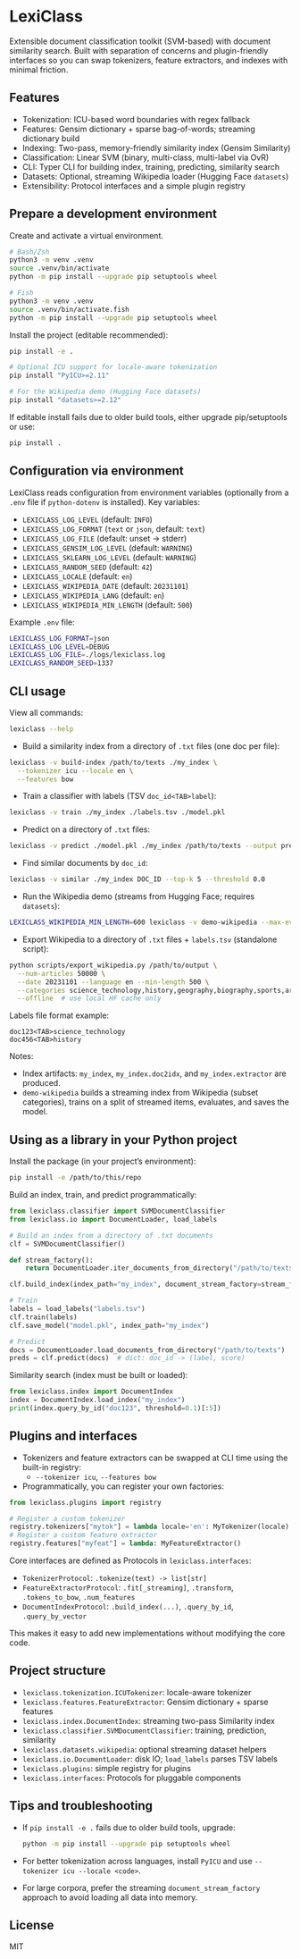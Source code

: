 # LexiClass

Extensible document classification toolkit (SVM-based) with document similarity search. Built with separation of concerns and plugin-friendly interfaces so you can swap tokenizers, feature extractors, and indexes with minimal friction.

## Features

- Tokenization: ICU-based word boundaries with regex fallback
- Features: Gensim dictionary + sparse bag-of-words; streaming dictionary build
- Indexing: Two-pass, memory-friendly similarity index (Gensim Similarity)
- Classification: Linear SVM (binary, multi-class, multi-label via OvR)
- CLI: Typer CLI for building index, training, predicting, similarity search
- Datasets: Optional, streaming Wikipedia loader (Hugging Face `datasets`)
- Extensibility: Protocol interfaces and a simple plugin registry

## Prepare a development environment

Create and activate a virtual environment.

```bash
# Bash/Zsh
python3 -m venv .venv
source .venv/bin/activate
python -m pip install --upgrade pip setuptools wheel

# Fish
python3 -m venv .venv
source .venv/bin/activate.fish
python -m pip install --upgrade pip setuptools wheel
```

Install the project (editable recommended):

```bash
pip install -e .

# Optional ICU support for locale-aware tokenization
pip install "PyICU>=2.11"

# For the Wikipedia demo (Hugging Face datasets)
pip install "datasets>=2.12"
```

If editable install fails due to older build tools, either upgrade pip/setuptools or use:

```bash
pip install .
```

## Configuration via environment

LexiClass reads configuration from environment variables (optionally from a `.env` file if `python-dotenv` is installed). Key variables:

- `LEXICLASS_LOG_LEVEL` (default: `INFO`)
- `LEXICLASS_LOG_FORMAT` (`text` or `json`, default: `text`)
- `LEXICLASS_LOG_FILE` (default: unset → stderr)
- `LEXICLASS_GENSIM_LOG_LEVEL` (default: `WARNING`)
- `LEXICLASS_SKLEARN_LOG_LEVEL` (default: `WARNING`)
- `LEXICLASS_RANDOM_SEED` (default: `42`)
- `LEXICLASS_LOCALE` (default: `en`)
- `LEXICLASS_WIKIPEDIA_DATE` (default: `20231101`)
- `LEXICLASS_WIKIPEDIA_LANG` (default: `en`)
- `LEXICLASS_WIKIPEDIA_MIN_LENGTH` (default: `500`)

Example `.env` file:

```bash
LEXICLASS_LOG_FORMAT=json
LEXICLASS_LOG_LEVEL=DEBUG
LEXICLASS_LOG_FILE=./logs/lexiclass.log
LEXICLASS_RANDOM_SEED=1337
```

## CLI usage

View all commands:

```bash
lexiclass --help
```

- Build a similarity index from a directory of `.txt` files (one doc per file):

```bash
lexiclass -v build-index /path/to/texts ./my_index \
  --tokenizer icu --locale en \
  --features bow
```

- Train a classifier with labels (TSV `doc_id<TAB>label`):

```bash
lexiclass -v train ./my_index ./labels.tsv ./model.pkl
```

- Predict on a directory of `.txt` files:

```bash
lexiclass -v predict ./model.pkl ./my_index /path/to/texts --output preds.tsv
```

- Find similar documents by `doc_id`:

```bash
lexiclass -v similar ./my_index DOC_ID --top-k 5 --threshold 0.0
```

- Run the Wikipedia demo (streams from Hugging Face; requires `datasets`):

```bash
LEXICLASS_WIKIPEDIA_MIN_LENGTH=600 lexiclass -v demo-wikipedia --max-eval 2000
```

- Export Wikipedia to a directory of `.txt` files + `labels.tsv` (standalone script):

```bash
python scripts/export_wikipedia.py /path/to/output \
  --num-articles 50000 \
  --date 20231101 --language en --min-length 500 \
  --categories science_technology,history,geography,biography,sports,arts_culture,business_economics \
  --offline  # use local HF cache only
```

Labels file format example:

```text
doc123<TAB>science_technology
doc456<TAB>history
```

Notes:

- Index artifacts: `my_index`, `my_index.doc2idx`, and `my_index.extractor` are produced.
- `demo-wikipedia` builds a streaming index from Wikipedia (subset categories), trains on a split of streamed items, evaluates, and saves the model.

## Using as a library in your Python project

Install the package (in your project’s environment):

```bash
pip install -e /path/to/this/repo
```

Build an index, train, and predict programmatically:

```python
from lexiclass.classifier import SVMDocumentClassifier
from lexiclass.io import DocumentLoader, load_labels

# Build an index from a directory of .txt documents
clf = SVMDocumentClassifier()

def stream_factory():
    return DocumentLoader.iter_documents_from_directory("/path/to/texts")

clf.build_index(index_path="my_index", document_stream_factory=stream_factory)

# Train
labels = load_labels("labels.tsv")
clf.train(labels)
clf.save_model("model.pkl", index_path="my_index")

# Predict
docs = DocumentLoader.load_documents_from_directory("/path/to/texts")
preds = clf.predict(docs)  # dict: doc_id -> (label, score)
```

Similarity search (index must be built or loaded):

```python
from lexiclass.index import DocumentIndex
index = DocumentIndex.load_index("my_index")
print(index.query_by_id("doc123", threshold=0.1)[:5])
```

## Plugins and interfaces

- Tokenizers and feature extractors can be swapped at CLI time using the built-in registry:
  - `--tokenizer icu`, `--features bow`
- Programmatically, you can register your own factories:

```python
from lexiclass.plugins import registry

# Register a custom tokenizer
registry.tokenizers["mytok"] = lambda locale='en': MyTokenizer(locale)
# Register a custom feature extractor
registry.features["myfeat"] = lambda: MyFeatureExtractor()
```

Core interfaces are defined as Protocols in `lexiclass.interfaces`:

- `TokenizerProtocol`: `.tokenize(text) -> list[str]`
- `FeatureExtractorProtocol`: `.fit[_streaming]`, `.transform`, `.tokens_to_bow`, `.num_features`
- `DocumentIndexProtocol`: `.build_index(...)`, `.query_by_id`, `.query_by_vector`

This makes it easy to add new implementations without modifying the core code.

## Project structure

- `lexiclass.tokenization.ICUTokenizer`: locale-aware tokenizer
- `lexiclass.features.FeatureExtractor`: Gensim dictionary + sparse features
- `lexiclass.index.DocumentIndex`: streaming two-pass Similarity index
- `lexiclass.classifier.SVMDocumentClassifier`: training, prediction, similarity
- `lexiclass.datasets.wikipedia`: optional streaming dataset helpers
- `lexiclass.io.DocumentLoader`: disk IO; `load_labels` parses TSV labels
- `lexiclass.plugins`: simple registry for plugins
- `lexiclass.interfaces`: Protocols for pluggable components

## Tips and troubleshooting

- If `pip install -e .` fails due to older build tools, upgrade:

  ```bash
  python -m pip install --upgrade pip setuptools wheel
  ```

- For better tokenization across languages, install `PyICU` and use `--tokenizer icu --locale <code>`.
- For large corpora, prefer the streaming `document_stream_factory` approach to avoid loading all data into memory.

## License

MIT
